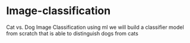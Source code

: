# Image-classification
Cat vs. Dog Image Classification using ml
 we will build a classifier model from scratch that is able to distinguish dogs from cats
